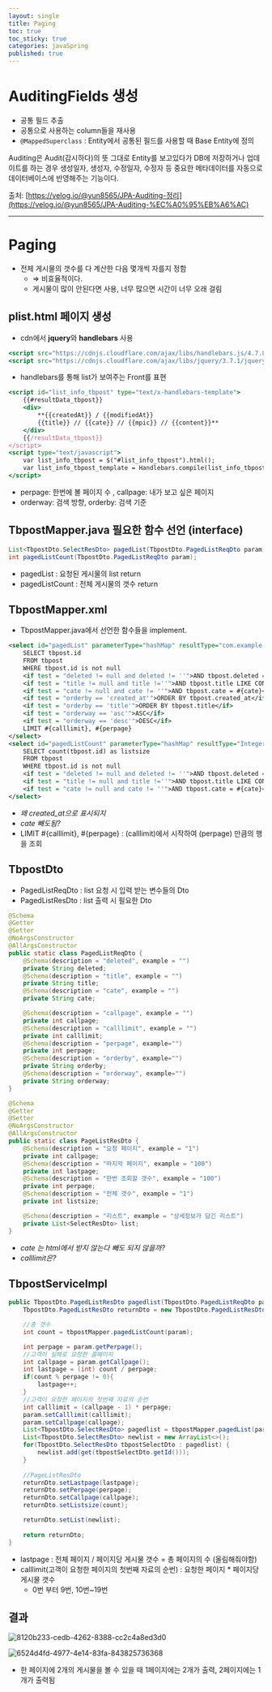 ```yaml
---
layout: single
title: Paging
toc: true
toc_sticky: true
categories: javaSpring
published: true
---
```


# AuditingFields 생성

- 공통 필드 추출
- 공통으로 사용하는 column들을 재사용
- `@MappedSuperclass`  : Entity에서 공통된 필드를 사용할 때 Base Entity에 정의

Auditing은 Audit(감시하다)의 뜻 그대로 Entity를 보고있다가 DB에 저장하거나 업데이트를 하는 경우 생성일자, 생성자, 수정일자, 수정자 등 중요한 메타데이터를 자동으로 데이터베이스에 반영해주는 기능이다.

출처: [https://velog.io/@yun8565/JPA-Auditing-정리](https://velog.io/@yun8565/JPA-Auditing-%EC%A0%95%EB%A6%AC)

---

# Paging

- 전체 게시물의 갯수를 다 계산한 다음 몇개씩 자를지 정함
    - ⇒ 비효율적이다.
    - 게시물이 많이 안된다면 사용, 너무 많으면 시간이 너무 오래 걸림

## plist.html 페이지 생성

- cdn에서 **jquery**와 **handlebars** 사용

```jsx
<script src="https://cdnjs.cloudflare.com/ajax/libs/handlebars.js/4.7.8/handlebars.min.js" integrity="sha512-E1dSFxg+wsfJ4HKjutk/WaCzK7S2wv1POn1RRPGh8ZK+ag9l244Vqxji3r6wgz9YBf6+vhQEYJZpSjqWFPg9gg==" crossorigin="anonymous" referrerpolicy="no-referrer"></script>
<script src="https://cdnjs.cloudflare.com/ajax/libs/jquery/3.7.1/jquery.min.js" integrity="sha512-v2CJ7UaYy4JwqLDIrZUI/4hqeoQieOmAZNXBeQyjo21dadnwR+8ZaIJVT8EE2iyI61OV8e6M8PP2/4hpQINQ/g==" crossorigin="anonymous" referrerpolicy="no-referrer"></script>
```

- handlebars를 통해 list가 보여주는 Front를 표현

```jsx
<script id="list_info_tbpost" type="text/x-handlebars-template">
    {{#resultData_tbpost}}
    <div>
        **{{createdAt}} / {{modifiedAt}}
        {{title}} // {{cate}} // {{mpic}} // {{content}}**
    </div>
    {{/resultData_tbpost}}
</script>
<script type="text/javascript">
    var list_info_tbpost = $("#list_info_tbpost").html();
    var list_info_tbpost_template = Handlebars.compile(list_info_tbpost);
</script>
```

- perpage: 한번에 볼 페이지 수 , callpage: 내가 보고 싶은 페이지
- orderway: 검색 방향, orderby: 검색 기준

## TbpostMapper.java 필요한 함수 선언 (interface)

```java
List<TbpostDto.SelectResDto> pagedList(TbpostDto.PagedListReqDto param);
int pagedListCount(TbpostDto.PagedListReqDto param);
```

- pagedList : 요청된 게시물의 list return
- pagedListCount : 전체 게시물의 갯수 return

## TbpostMapper.xml

- TbpostMapper.java에서 선언한 함수들을 implement.

```xml
<select id="pagedList" parameterType="hashMap" resultType="com.example.realspr.dto.TbpostDto$SelectResDto">
    SELECT tbpost.id
    FROM tbpost
    WHERE tbpost.id is not null
    <if test = "deleted != null and deleted != ''">AND tbpost.deleted = #{deleted}</if>
    <if test = "title != null and title !=''">AND tbpost.title LIKE CONCAT('%', #{title}, '%')</if>
    <if test = "cate != null and cate != ''">AND tbpost.cate = #{cate}</if>
    <if test = "orderby == 'created_at'">ORDER BY tbpost.created_at</if>
    <if test = "orderby == 'title'">ORDER BY tbpost.title</if>
    <if test = "orderway == 'asc'">ASC</if>
    <if test = "orderway == 'desc'">DESC</if>
    LIMIT #{calllimit}, #{perpage}
</select>
<select id="pagedListCount" parameterType="hashMap" resultType="Integer">
    SELECT count(tbpost.id) as listsize
    FROM tbpost
    WHERE tbpost.id is not null
    <if test = "deleted != null and deleted != ''">AND tbpost.deleted = #{deleted}</if>
    <if test = "title != null and title !=''">AND tbpost.title LIKE CONCAT('%', #{title}, '%')</if>
    <if test = "cate != null and cate != ''">AND tbpost.cate = #{cate}</if>
</select>
```

- *왜 created_at으로 표시되지*
- *cate 빼도됨?*
- LIMIT #{calllimit}, #{perpage} : (calllimit)에서 시작하여 (perpage) 만큼의 행을 조회

## TbpostDto

- PagedListReqDto : list 요청 시 입력 받는 변수들의 Dto
- PagedListResDto : list 출력 시 필요한 Dto

```java
@Schema
@Getter
@Setter
@NoArgsConstructor
@AllArgsConstructor
public static class PagedListReqDto {
    @Schema(description = "deleted", example = "")
    private String deleted;
    @Schema(description = "title", example = "")
    private String title;
    @Schema(description = "cate", example = "")
    private String cate;

    @Schema(description = "callpage", example = "")
    private int callpage;
    @Schema(description = "calllimit", example = "")
    private int calllimit;
    @Schema(description = "perpage", example="")
    private int perpage;
    @Schema(description = "orderby", example="")
    private String orderby;
    @Schema(description = "orderway", example="")
    private String orderway;
}

@Schema
@Getter
@Setter
@NoArgsConstructor
@AllArgsConstructor
public static class PageListResDto {
    @Schema(description = "요청 페이지", example = "1")
    private int callpage;
    @Schema(description = "마지막 페이지", example = "100")
    private int lastpage;
    @Schema(description = "한번 조회할 갯수", example = "100")
    private int perpage;
    @Schema(description = "전체 갯수", example = "1")
    private int listsize;

    @Schema(description = "리스트", example = "상세정보가 담긴 리스트")
    private List<SelectResDto> list;
}
```

- *cate 는 html에서 받지 않는다 빼도 되지 않을까?*
- *calllimit은?*

## TbpostServiceImpl

```java
public TbpostDto.PagedListResDto pagedlist(TbpostDto.PagedListReqDto param) {
    TbpostDto.PagedListResDto returnDto = new TbpostDto.PagedListResDto();

    //총 갯수
    int count = tbpostMapper.pagedListCount(param);

    int perpage = param.getPerpage();
    //고객이 실제로 요청한 콜페이지
    int callpage = param.getCallpage();
    int lastpage = (int) count / perpage;
    if(count % perpage != 0){
        lastpage++;
    }
    //고객이 요청한 페이지의 첫번째 자료의 순번
    int calllimit = (callpage - 1) * perpage;
    param.setCalllimit(calllimit);
    param.setCallpage(callpage);
    List<TbpostDto.SelectResDto> pagedlist = tbpostMapper.pagedList(param);
    List<TbpostDto.SelectResDto> newlist = new ArrayList<>();
    for(TbpostDto.SelectResDto tbpostSelectDto : pagedlist) {
        newlist.add(get(tbpostSelectDto.getId()));
    }
    
    //PageListResDto
    returnDto.setLastpage(lastpage);
    returnDto.setPerpage(perpage);
    returnDto.setCallpage(callpage);
    returnDto.setListsize(count);

    returnDto.setList(newlist);
    
    return returnDto;
}
```

- lastpage : 전체 페이지 / 페이지당 게시물 갯수 = 총 페이지의 수 (올림해줘야함)
- calllimit(고객이 요청한 페이지의 첫번째 자료의 순번) : 요청한 페이지 * 페이지당 게시물 갯수
    - 0번 부터 9번, 10번~19번

## 결과

![8120b233-cedb-4262-8388-cc2c4a8ed3d0](https://github.com/KimGyeongLock/KimGyeongLock.github.io/assets/63464299/0279f5af-c9c0-4fd5-a1c5-25bc7e9f049f)


![6524d4fd-4977-4e14-83fa-843825736368](https://github.com/KimGyeongLock/KimGyeongLock.github.io/assets/63464299/a0996e14-77b9-4a88-9173-e921dd9b8a4d)


- 한 페이지에 2개의 게시물을 볼 수 있을 때 1페이지에는 2개가 출력, 2페이지에는 1개가 출력됨
